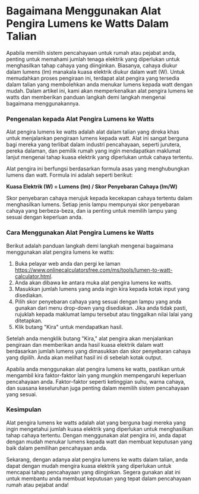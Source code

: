 Bagaimana Menggunakan Alat Pengira Lumens ke Watts Dalam Talian
===============================================================

Apabila memilih sistem pencahayaan untuk rumah atau pejabat anda, penting untuk memahami jumlah tenaga elektrik yang diperlukan untuk menghasilkan tahap cahaya yang diinginkan. Biasanya, cahaya diukur dalam lumens (lm) manakala kuasa elektrik diukur dalam watt (W). Untuk memudahkan proses pengiraan ini, terdapat alat pengira yang tersedia dalam talian yang membolehkan anda menukar lumens kepada watt dengan mudah. Dalam artikel ini, kami akan memperkenalkan alat pengira lumens ke watts dan memberikan panduan langkah demi langkah mengenai bagaimana menggunakannya.

### Pengenalan kepada Alat Pengira Lumens ke Watts

Alat pengira lumens ke watts adalah alat dalam talian yang direka khas untuk menjalankan pengiraan lumens kepada watt. Alat ini sangat berguna bagi mereka yang terlibat dalam industri pencahayaan, seperti jurutera, pereka dalaman, dan pemilik rumah yang ingin mendapatkan maklumat lanjut mengenai tahap kuasa elektrik yang diperlukan untuk cahaya tertentu.

Alat pengira ini berfungsi berdasarkan formula asas yang menghubungkan lumens dan watt. Formula ini adalah seperti berikut:

**Kuasa Elektrik (W) = Lumens (lm) / Skor Penyebaran Cahaya (lm/W)**

Skor penyebaran cahaya merujuk kepada kecekapan cahaya tertentu dalam menghasilkan lumens. Setiap jenis lampu mempunyai skor penyebaran cahaya yang berbeza-beza, dan ia penting untuk memilih lampu yang sesuai dengan keperluan anda.

### Cara Menggunakan Alat Pengira Lumens ke Watts

Berikut adalah panduan langkah demi langkah mengenai bagaimana menggunakan alat pengira lumens ke watts:

1. Buka pelayar web anda dan pergi ke laman <https://www.onlinecalculatorsfree.com/ms/tools/lumen-to-watt-calculator.html>.
2. Anda akan dibawa ke antara muka alat pengira lumens ke watts.
3. Masukkan jumlah lumens yang anda ingin kira kepada kotak input yang disediakan.
4. Pilih skor penyebaran cahaya yang sesuai dengan lampu yang anda gunakan dari menu drop-down yang disediakan. Jika anda tidak pasti, rujuklah kepada maklumat lampu tersebut atau tinggalkan nilai lalai yang ditetapkan.
5. Klik butang "Kira" untuk mendapatkan hasil.

Setelah anda mengklik butang "Kira," alat pengira akan menjalankan pengiraan dan memberikan anda hasil kuasa elektrik dalam watt berdasarkan jumlah lumens yang dimasukkan dan skor penyebaran cahaya yang dipilih. Anda akan melihat hasil ini di sebelah kotak output.

Apabila anda menggunakan alat pengira lumens ke watts, pastikan untuk mengambil kira faktor-faktor lain yang mungkin mempengaruhi keperluan pencahayaan anda. Faktor-faktor seperti ketinggian suhu, warna cahaya, dan suasana keseluruhan juga penting dalam memilih sistem pencahayaan yang sesuai.

### Kesimpulan

Alat pengira lumens ke watts adalah alat yang berguna bagi mereka yang ingin mengetahui jumlah kuasa elektrik yang diperlukan untuk menghasilkan tahap cahaya tertentu. Dengan menggunakan alat pengira ini, anda dapat dengan mudah menukar lumens kepada watt dan membuat keputusan yang baik dalam pemilihan pencahayaan anda.

Sekarang, dengan adanya alat pengira lumens ke watts dalam talian, anda dapat dengan mudah mengira kuasa elektrik yang diperlukan untuk mencapai tahap pencahayaan yang diinginkan. Segera gunakan alat ini untuk membantu anda membuat keputusan yang tepat dalam pencahayaan rumah atau pejabat anda!